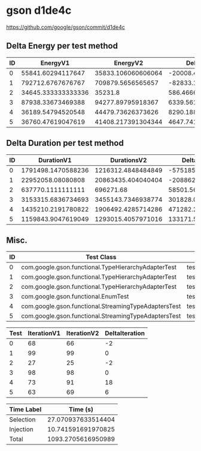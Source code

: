 # gson d1de4c


https://github.com/google/gson/commit/d1de4c



## Delta Energy per test method


| ID | EnergyV1 | EnergyV2 | DeltaEnergy | σ |
| --- | --- | --- | --- | --- |
| 0 | 55841.60294117647 | 35833.106060606064 | -20008.496880570405 | 163585.56702912215 | 7485.764504446013 |
| 1 | 792712.6767676767 | 709879.5656565657 | -82833.11111111101 | 803354.3613334474 | 767775.1559194756 |
| 2 | 34645.333333333336 | 35231.8 | 586.4666666666672 | 2742.5037087655132 | 3967.6580195374704 |
| 3 | 87938.33673469388 | 94277.89795918367 | 6339.561224489793 | 45355.4567832721 | 47749.07936637656 |
| 4 | 36189.54794520548 | 44479.73626373626 | 8290.188318530782 | 6668.4451331833425 | 14253.889972881601 |
| 5 | 36760.47619047619 | 41408.217391304344 | 4647.7412008281535 | 11458.405751954208 | 18152.01607509265 |

## Delta Duration per test method


| ID | DurationV1 | DurationsV2 | DeltaDuration |
| --- | --- | --- | --- |
| 0 | 1791498.1470588236 | 1216312.4848484849 | -575185.6622103387 |
| 1 | 22952058.08080808 | 20863435.404040404 | -2088622.676767677 |
| 2 | 637770.1111111111 | 696271.68 | 58501.56888888893 |
| 3 | 3153315.6836734693 | 3455143.7346938774 | 301828.05102040805 |
| 4 | 1435210.2191780822 | 1906492.4285714286 | 471282.20939334645 |
| 5 | 1159843.9047619049 | 1293015.4057971016 | 133171.5010351967 |

## Misc.

| ID | Test Class | Test Method |
| --- | --- | --- |
| 0 | com.google.gson.functional.TypeHierarchyAdapterTest | testRegisterSuperTypeFirst |
| 1 | com.google.gson.functional.TypeHierarchyAdapterTest | testTypeHierarchy |
| 2 | com.google.gson.functional.TypeHierarchyAdapterTest | testRegisterSubTypeFirstNotAllowed |
| 3 | com.google.gson.functional.EnumTest | testEnumSubclassWithRegisteredTypeAdapter |
| 4 | com.google.gson.functional.StreamingTypeAdaptersTest | testSerializeWithCustomTypeAdapter |
| 5 | com.google.gson.functional.StreamingTypeAdaptersTest | testDeserializeWithCustomTypeAdapter |




| Test | IterationV1 | IterationV2 | DeltaIteration |
| --- | --- | --- | --- |
| 0 | 68 | 66 | -2 |
| 1 | 99 | 99 | 0 |
| 2 | 27 | 25 | -2 |
| 3 | 98 | 98 | 0 |
| 4 | 73 | 91 | 18 |
| 5 | 63 | 69 | 6 |



| Time Label | Time (s) |
| --- | --- |
| Selection | 27.070937633514404 |
| Injection | 10.741591691970825 |
| Total | 1093.2705616950989 |


